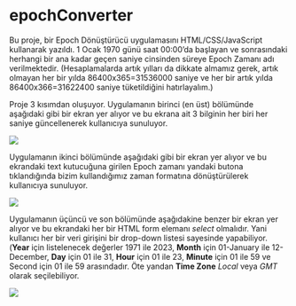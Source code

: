 # epochConverter
Bu proje, bir Epoch Dönüştürücü uygulamasını HTML/CSS/JavaScript kullanarak yazıldı. 1 Ocak 1970 günü saat 00:00’da başlayan ve sonrasındaki herhangi bir ana kadar geçen saniye cinsinden süreye Epoch Zamanı adı verilmektedir. (Hesaplamalarda artık yılları da dikkate almamız gerek, artık olmayan her bir yılda 86400x365=31536000 saniye ve her bir artık yılda 86400x366=31622400 saniye tüketildiğini hatırlayalım.)

Proje 3 kısımdan oluşuyor. Uygulamanın birinci (en üst) bölümünde aşağıdaki gibi bir ekran yer alıyor ve bu ekrana ait 3
bilginin her biri her saniye güncellenerek kullanıcıya sunuluyor.

![](https://github.com/shrgrl/epochConverter/blob/master/img1.JPG)

Uygulamanın ikinci bölümünde aşağıdaki gibi bir ekran yer alıyor ve bu ekrandaki text kutucuğuna girilen Epoch zamanı yandaki butona tıklandığında bizim kullandığımız zaman formatına dönüştürülerek kullanıcıya sunuluyor.

![](https://github.com/shrgrl/epochConverter/blob/master/img2.JPG)

Uygulamanın üçüncü ve son bölümünde aşağıdakine benzer bir ekran yer alıyor ve bu ekrandaki her bir HTML form elemanı <i>select</i> olmalıdır. Yani kullanıcı her bir veri girişini bir drop-down listesi sayesinde yapabiliyor. (<strong>Year</strong> için listelenecek değerler 1971 ile 2023, <strong>Month</strong> için 01-January ile 12-December, <strong>Day</strong> için 01 ile 31, <strong>Hour</strong> için 01 ile 23, <strong>Minute</strong> için 01 ile 59 ve Second için 01 ile 59 arasındadır. Öte yandan <strong>Time Zone</strong> <i>Local</i> veya <i>GMT</i> olarak seçilebiliyor.

![](https://github.com/shrgrl/epochConverter/blob/master/img3.JPG)


  
